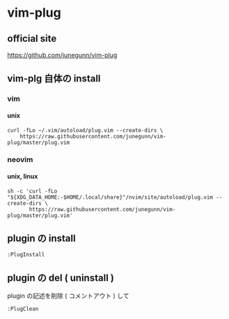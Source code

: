 
# vim-plug


## official site

https://github.com/junegunn/vim-plug


## vim-plg 自体の install

### vim

#### unix

```
curl -fLo ~/.vim/autoload/plug.vim --create-dirs \
    https://raw.githubusercontent.com/junegunn/vim-plug/master/plug.vim
```

### neovim

#### unix, linux

```
sh -c 'curl -fLo "${XDG_DATA_HOME:-$HOME/.local/share}"/nvim/site/autoload/plug.vim --create-dirs \
       https://raw.githubusercontent.com/junegunn/vim-plug/master/plug.vim'
```


## plugin の install

```
:PlugInstall
```

## plugin の del ( uninstall )

plugin の記述を削除 ( コメントアウト ) して

```
:PlugClean
```



